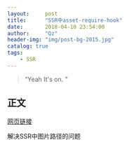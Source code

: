 ```yaml
---
layout:     post
title:      "SSR中asset-require-hook"
date:       2018-04-10 23:54:00
author:     "Qz"
header-img: "img/post-bg-2015.jpg"
catalog: true
tags:
    - SSR
---
```


> “Yeah It's on. ”


## 正文
[网页链接](https://www.npmjs.com/package/asset-require-hook)

解决SSR中图片路径的问题

